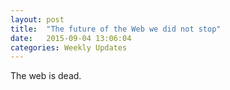 ```yaml
---
layout: post
title:  "The future of the Web we did not stop"
date:   2015-09-04 13:06:04
categories: Weekly Updates
---
```


The web is dead.

